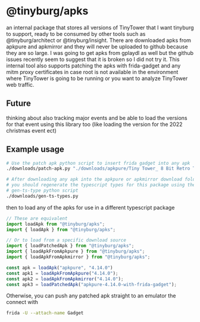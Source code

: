 # @tinyburg/apks

an internal package that stores all versions of TinyTower that I want tinyburg to support, ready to be consumed by other tools such as @tinyburg/architect or @tinyburg/insight. There are downloaded apks from apkpure and apkmirror and they will never be uploaded to github because they are so large. I was going to get apks from gplaydl as well but the github issues recently seem to suggest that it is broken so I did not try it. This internal tool also supports patching the apks with frida-gadget and any mitm proxy certificates in case root is not available in the environment where TinyTower is going to be running or you want to analyze TinyTower web traffic.

## Future

thinking about also tracking major events and be able to load the versions for that event using this library too (like loading the version for the 2022 christmas event ect)

## Example usage

```bash
# Use the patch apk python script to insert frida gadget into any apk
./downloads/patch-apk.py "./downloads/apkpure/Tiny Tower_ 8 Bit Retro Tycoon_4.14.0_Apkpure.apk"

# After downloading any apk into the apkpure or apkmirror download folders,
# you should regenerate the typescript types for this package using the
# gen-ts-type python script
./downloads/gen-ts-types.py
```

then to load any of the apks for use in a different typescript package

```js
// These are equivalent
import loadApk from "@tinyburg/apks";
import { loadApk } from "@tinyburg/apks";

// Or to load from a specific download source
import { loadPatchedApk } from "@tinyburg/apks";
import { loadApkFromApkpure } from "@tinyburg/apks";
import { loadApkFromApkmirror } from "@tinyburg/apks";

const apk = loadApk("apkpure", "4.14.0")
const apk1 = loadApkFromApkpure("4.14.0");
const apk2 = loadApkFromApkmirror("4.14.0");
const apk3 = loadPatchedApk("apkpure-4.14.0-with-frida-gadget");
```

Otherwise, you can push any patched apk straight to an emulator the connect with

```bash
frida -U --attach-name Gadget
```
